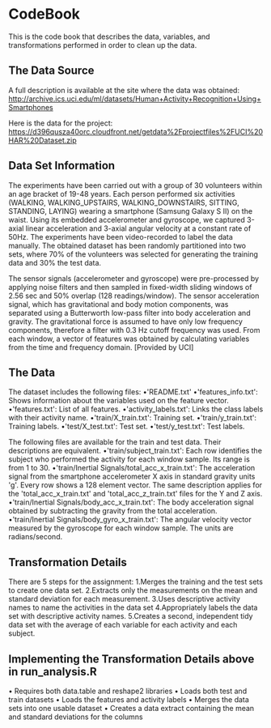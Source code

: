 # CodeBook
This is the code book that describes the data, variables, and transformations performed in order to clean up the data. 

## The Data Source
A full description is available at the site where the data was obtained:
http://archive.ics.uci.edu/ml/datasets/Human+Activity+Recognition+Using+Smartphones

Here is the data for the project:
https://d396qusza40orc.cloudfront.net/getdata%2Fprojectfiles%2FUCI%20HAR%20Dataset.zip

## Data Set Information
The experiments have been carried out with a group of 30 volunteers within an age bracket of 19-48 years. Each person performed six activities (WALKING, WALKING_UPSTAIRS, WALKING_DOWNSTAIRS, SITTING, STANDING, LAYING) wearing a smartphone (Samsung Galaxy S II) on the waist. Using its embedded accelerometer and gyroscope, we captured 3-axial linear acceleration and 3-axial angular velocity at a constant rate of 50Hz. The experiments have been video-recorded to label the data manually. The obtained dataset has been randomly partitioned into two sets, where 70% of the volunteers was selected for generating the training data and 30% the test data. 

The sensor signals (accelerometer and gyroscope) were pre-processed by applying noise filters and then sampled in fixed-width sliding windows of 2.56 sec and 50% overlap (128 readings/window). The sensor acceleration signal, which has gravitational and body motion components, was separated using a Butterworth low-pass filter into body acceleration and gravity. The gravitational force is assumed to have only low frequency components, therefore a filter with 0.3 Hz cutoff frequency was used. From each window, a vector of features was obtained by calculating variables from the time and frequency domain. [Provided by UCI]

## The Data
The dataset includes the following files:
•'README.txt'
•'features_info.txt': Shows information about the variables used on the feature vector.
•'features.txt': List of all features.
•'activity_labels.txt': Links the class labels with their activity name.
•'train/X_train.txt': Training set.
•'train/y_train.txt': Training labels.
•'test/X_test.txt': Test set.
•'test/y_test.txt': Test labels.

The following files are available for the train and test data. Their descriptions are equivalent.
•'train/subject_train.txt': Each row identifies the subject who performed the activity for each window sample. Its range is from 1 to 30.
•'train/Inertial Signals/total_acc_x_train.txt': The acceleration signal from the smartphone accelerometer X axis in standard gravity units 'g'. Every row shows a 128 element vector. The same description applies for the 'total_acc_x_train.txt' and 'total_acc_z_train.txt' files for the Y and Z axis.
•'train/Inertial Signals/body_acc_x_train.txt': The body acceleration signal obtained by subtracting the gravity from the total acceleration.
•'train/Inertial Signals/body_gyro_x_train.txt': The angular velocity vector measured by the gyroscope for each window sample. The units are radians/second.

## Transformation Details
There are 5 steps for the assignment:
1.Merges the training and the test sets to create one data set.
2.Extracts only the measurements on the mean and standard deviation for each measurement.
3.Uses descriptive activity names to name the activities in the data set
4.Appropriately labels the data set with descriptive activity names.
5.Creates a second, independent tidy data set with the average of each variable for each activity and each subject.

## Implementing the Transformation Details above in run_analysis.R
• Requires both data.table and reshape2 libraries
• Loads both test and train datasets 
• Loads the features and activity labels
• Merges the data sets into one usable dataset
• Creates a data extract containing the mean and standard deviations for the columns

